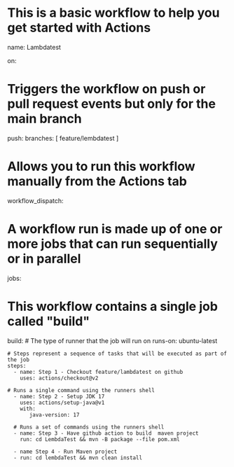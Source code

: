 # This is a basic workflow to help you get started with Actions

name: Lambdatest

on:
  # Triggers the workflow on push or pull request events but only for the main branch
  push:
    branches: [ feature/lembdatest ]
  

  # Allows you to run this workflow manually from the Actions tab
  workflow_dispatch:

# A workflow run is made up of one or more jobs that can run sequentially or in parallel
jobs:
  # This workflow contains a single job called "build"
  build:
    # The type of runner that the job will run on
    runs-on: ubuntu-latest

    # Steps represent a sequence of tasks that will be executed as part of the job
    steps:
      - name: Step 1 - Checkout feature/lambdatest on github
        uses: actions/checkout@v2

    # Runs a single command using the runners shell
      - name: Step 2 - Setup JDK 17
        uses: actions/setup-java@v1
        with:
           java-version: 17   

      # Runs a set of commands using the runners shell
      - name: Step 3 - Have github action to build  maven project
        run: cd LembdaTest && mvn -B package --file pom.xml 
        
      - name Step 4 - Run Maven project 
      - run: cd lembdaTest && mvn clean install
